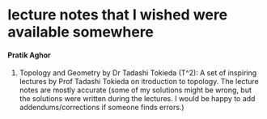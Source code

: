 # lecture notes that I wished were available somewhere

#### Pratik Aghor


1. Topology and Geometry by Dr Tadashi Tokieda (T^2): A set of inspiring lectures by Prof Tadashi Tokieda on itroduction to topology. The lecture notes are mostly accurate (some of my solutions might be wrong, but the solutions were written during the lectures. I would be happy to add addendums/corrections if someone finds errors.) 

